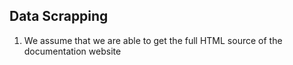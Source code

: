 ## Data Scrapping

1. We assume that we are able to get the full HTML source of the documentation website


